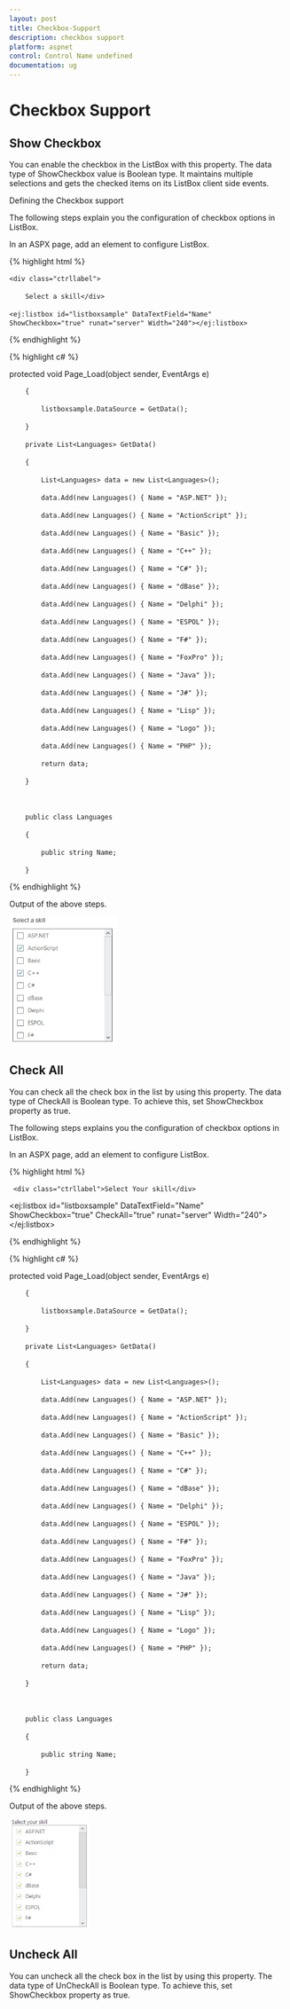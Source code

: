 ```yaml
---
layout: post
title: Checkbox-Support
description: checkbox support
platform: aspnet
control: Control Name undefined
documentation: ug
---
```


# Checkbox Support

## Show Checkbox 

You can enable the checkbox in the ListBox with this property. The data type of ShowCheckbox value is Boolean type. It maintains multiple selections and gets the checked items on its ListBox client side events.  

Defining the Checkbox support

The following steps explain you the configuration of checkbox options in ListBox.

In an ASPX page, add an element to configure ListBox.


{% highlight html %}

<div id="control">

    <div class="ctrllabel">

        Select a skill</div>

    <ej:listbox id="listboxsample" DataTextField="Name" ShowCheckbox="true" runat="server" Width="240"></ej:listbox>

</div>





{% endhighlight %}



{% highlight c# %}

protected void Page_Load(object sender, EventArgs e)

        {

            listboxsample.DataSource = GetData();

        }

        private List<Languages> GetData()

        {

            List<Languages> data = new List<Languages>();

            data.Add(new Languages() { Name = "ASP.NET" });

            data.Add(new Languages() { Name = "ActionScript" });

            data.Add(new Languages() { Name = "Basic" });

            data.Add(new Languages() { Name = "C++" });

            data.Add(new Languages() { Name = "C#" });

            data.Add(new Languages() { Name = "dBase" });

            data.Add(new Languages() { Name = "Delphi" });

            data.Add(new Languages() { Name = "ESPOL" });

            data.Add(new Languages() { Name = "F#" });

            data.Add(new Languages() { Name = "FoxPro" });

            data.Add(new Languages() { Name = "Java" });

            data.Add(new Languages() { Name = "J#" });

            data.Add(new Languages() { Name = "Lisp" });

            data.Add(new Languages() { Name = "Logo" });

            data.Add(new Languages() { Name = "PHP" });

            return data;

        }



        public class Languages

        {

            public string Name;

        }





{% endhighlight %}



Output of the above steps.



 ![C:/Users/Rajaveni/Desktop/docs/UG images/checkbox.PNG](Checkbox-Support_images/Checkbox-Support_img1.png)



## Check All 

You can check all the check box in the list by using this property. The data type of CheckAll is Boolean type. To achieve this, set ShowCheckbox property as true.

The following steps explains you the configuration of checkbox options in ListBox.

In an ASPX page, add an element to configure ListBox.


{% highlight html %}

<div id="control">

     <div class="ctrllabel">Select Your skill</div>

<ej:listbox id="listboxsample" DataTextField="Name" ShowCheckbox="true" CheckAll="true" runat="server" Width="240"></ej:listbox>

</div>





{% endhighlight %}



{% highlight c# %}

protected void Page_Load(object sender, EventArgs e)

        {

            listboxsample.DataSource = GetData();

        }

        private List<Languages> GetData()

        {

            List<Languages> data = new List<Languages>();

            data.Add(new Languages() { Name = "ASP.NET" });

            data.Add(new Languages() { Name = "ActionScript" });

            data.Add(new Languages() { Name = "Basic" });

            data.Add(new Languages() { Name = "C++" });

            data.Add(new Languages() { Name = "C#" });

            data.Add(new Languages() { Name = "dBase" });

            data.Add(new Languages() { Name = "Delphi" });

            data.Add(new Languages() { Name = "ESPOL" });

            data.Add(new Languages() { Name = "F#" });

            data.Add(new Languages() { Name = "FoxPro" });

            data.Add(new Languages() { Name = "Java" });

            data.Add(new Languages() { Name = "J#" });

            data.Add(new Languages() { Name = "Lisp" });

            data.Add(new Languages() { Name = "Logo" });

            data.Add(new Languages() { Name = "PHP" });

            return data;

        }



        public class Languages

        {

            public string Name;

        }







{% endhighlight %}



Output of the above steps.



 ![](Checkbox-Support_images/Checkbox-Support_img2.png)


## Uncheck All

You can uncheck all the check box in the list by using this property. The data type of UnCheckAll is Boolean type. To achieve this, set ShowCheckbox property as true.

